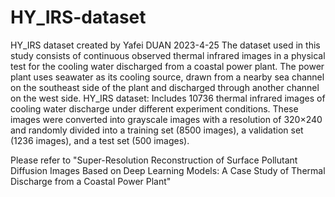 # HY_IRS-dataset
HY_IRS dataset created by Yafei DUAN
2023-4-25
The dataset used in this study consists of continuous observed thermal infrared images in a physical test for the cooling water discharged from a coastal power plant. The power plant uses seawater as its cooling source, drawn from a nearby sea channel on the southeast side of the plant and discharged through another channel on the west side.
HY_IRS dataset: Includes 10736 thermal infrared images of cooling water discharge under different experiment conditions. These images were converted into grayscale images with a resolution of 320×240 and randomly divided into a training set (8500 images), a validation set (1236 images), and a test set (500 images). 

Please refer to "Super-Resolution Reconstruction of Surface Pollutant Diffusion Images Based on Deep Learning Models: A Case Study of Thermal Discharge from a Coastal Power Plant"
